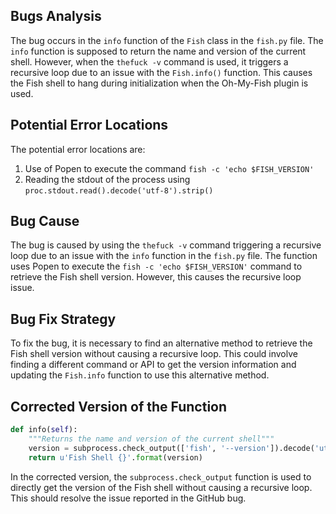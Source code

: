 ## Bugs Analysis
The bug occurs in the `info` function of the `Fish` class in the `fish.py` file. The `info` function is supposed to return the name and version of the current shell. However, when the `thefuck -v` command is used, it triggers a recursive loop due to an issue with the `Fish.info()` function. This causes the Fish shell to hang during initialization when the Oh-My-Fish plugin is used.

## Potential Error Locations
The potential error locations are:
1. Use of Popen to execute the command `fish -c 'echo $FISH_VERSION'`
2. Reading the stdout of the process using `proc.stdout.read().decode('utf-8').strip()`

## Bug Cause
The bug is caused by using the `thefuck -v` command triggering a recursive loop due to an issue with the `info` function in the `fish.py` file. The function uses Popen to execute the `fish -c 'echo $FISH_VERSION'` command to retrieve the Fish shell version. However, this causes the recursive loop issue.

## Bug Fix Strategy
To fix the bug, it is necessary to find an alternative method to retrieve the Fish shell version without causing a recursive loop. This could involve finding a different command or API to get the version information and updating the `Fish.info` function to use this alternative method.

## Corrected Version of the Function
```python
def info(self):
    """Returns the name and version of the current shell"""
    version = subprocess.check_output(['fish', '--version']).decode('utf-8').strip()
    return u'Fish Shell {}'.format(version)
```
In the corrected version, the `subprocess.check_output` function is used to directly get the version of the Fish shell without causing a recursive loop. This should resolve the issue reported in the GitHub bug.